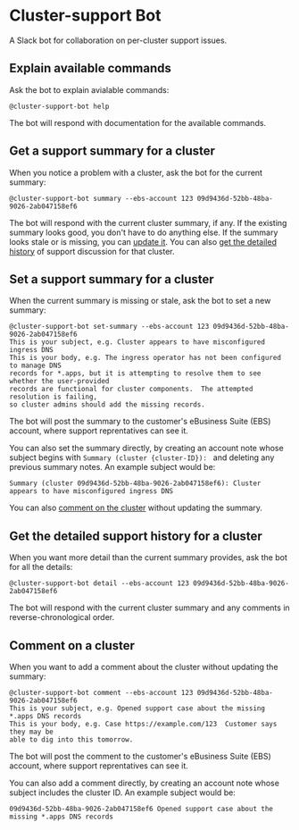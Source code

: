 # Cluster-support Bot

A Slack bot for collaboration on per-cluster support issues.

## Explain available commands

Ask the bot to explain avialable commands:

```
@cluster-support-bot help
```

The bot will respond with documentation for the available commands.

## Get a support summary for a cluster

When you notice a problem with a cluster, ask the bot for the current summary:

```
@cluster-support-bot summary --ebs-account 123 09d9436d-52bb-48ba-9026-2ab047158ef6
```

The bot will respond with the current cluster summary, if any.
If the existing summary looks good, you don't have to do anything else.
If the summary looks stale or is missing, you can [update it](#set-a-support-summary-for-a-cluster).
You can also [get the detailed history](#get-the-detailed-support-history-for-a-cluster) of support discussion for that cluster.

## Set a support summary for a cluster

When the current summary is missing or stale, ask the bot to set a new summary:

```
@cluster-support-bot set-summary --ebs-account 123 09d9436d-52bb-48ba-9026-2ab047158ef6
This is your subject, e.g. Cluster appears to have misconfigured ingress DNS
This is your body, e.g. The ingress operator has not been configured to manage DNS
records for *.apps, but it is attempting to resolve them to see whether the user-provided
records are functional for cluster components.  The attempted resolution is failing,
so cluster admins should add the missing records.
```

The bot will post the summary to the customer's eBusiness Suite (EBS) account, where support reprentatives can see it.

You can also set the summary directly, by creating an account note whose subject begins with `Summary (cluster {cluster-ID}): ` and deleting any previous summary notes.
An example subject would be:

```
Summary (cluster 09d9436d-52bb-48ba-9026-2ab047158ef6): Cluster appears to have misconfigured ingress DNS
```

You can also [comment on the cluster](#comment-on-a-cluster) without updating the summary.

## Get the detailed support history for a cluster

When you want more detail than the current summary provides, ask the bot for all the details:

```
@cluster-support-bot detail --ebs-account 123 09d9436d-52bb-48ba-9026-2ab047158ef6
```

The bot will respond with the current cluster summary and any comments in reverse-chronological order.

## Comment on a cluster

When you want to add a comment about the cluster without updating the summary:

```
@cluster-support-bot comment --ebs-account 123 09d9436d-52bb-48ba-9026-2ab047158ef6
This is your subject, e.g. Opened support case about the missing *.apps DNS records
This is your body, e.g. Case https://example.com/123  Customer says they may be
able to dig into this tomorrow.
```

The bot will post the comment to the customer's eBusiness Suite (EBS) account, where support reprentatives can see it.

You can also add a comment directly, by creating an account note whose subject includes the cluster ID.
An example subject would be:

```
09d9436d-52bb-48ba-9026-2ab047158ef6 Opened support case about the missing *.apps DNS records
```

